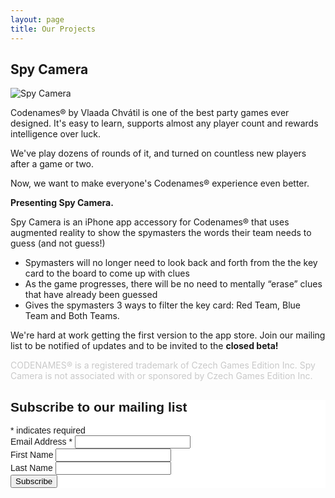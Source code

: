 ```yaml
---
layout: page
title: Our Projects
---
```

## Spy Camera

![Spy Camera](http://www.eerieisland.com/images/spy-camera.png "Spy Camera")

Codenames® by Vlaada Chvátil is one of the best party games ever designed. It's easy to learn, supports almost any player count and rewards intelligence over luck.

We've play dozens of rounds of it, and turned on countless new players after a game or two.

Now, we want to make everyone's Codenames® experience even better.

**Presenting Spy Camera.**

Spy Camera is an iPhone app accessory for Codenames® that uses augmented reality to show the spymasters the words their team needs to guess (and not guess!)
- Spymasters will no longer need to look back and forth from the the key card to the board to come up with clues
- As the game progresses, there will be no need to mentally “erase” clues that have already been guessed
- Gives the spymasters 3 ways to filter the key card: Red Team, Blue Team and Both Teams.

We're hard at work getting the first version to the app store. Join our mailing list to be notified of updates and to be invited to the **closed beta!**

<p style="color:#C9C9C9">CODENAMES® is a registered trademark of Czech Games Edition Inc. Spy Camera is not associated with or sponsored by Czech Games Edition Inc.</p>

<!-- Begin MailChimp Signup Form -->
<link href="//cdn-images.mailchimp.com/embedcode/classic-10_7.css" rel="stylesheet" type="text/css">
<style type="text/css">
	#mc_embed_signup{background:#fff; clear:left; font:14px Helvetica,Arial,sans-serif; }
	/* Add your own MailChimp form style overrides in your site stylesheet or in this style block.
	   We recommend moving this block and the preceding CSS link to the HEAD of your HTML file. */
</style>
<div id="mc_embed_signup">
<form action="//eerieisland.us16.list-manage.com/subscribe/post?u=8c27f82d24ead31c8521ff572&amp;id=e7c50153f4" method="post" id="mc-embedded-subscribe-form" name="mc-embedded-subscribe-form" class="validate" target="_blank" novalidate>
    <div id="mc_embed_signup_scroll">
	<h2>Subscribe to our mailing list</h2>
<div class="indicates-required"><span class="asterisk">*</span> indicates required</div>
<div class="mc-field-group">
	<label for="mce-EMAIL">Email Address  <span class="asterisk">*</span>
</label>
	<input type="email" value="" name="EMAIL" class="required email" id="mce-EMAIL">
</div>
<div class="mc-field-group">
	<label for="mce-FNAME">First Name </label>
	<input type="text" value="" name="FNAME" class="" id="mce-FNAME">
</div>
<div class="mc-field-group">
	<label for="mce-MMERGE2">Last Name </label>
	<input type="text" value="" name="MMERGE2" class="" id="mce-MMERGE2">
</div>
	<div id="mce-responses" class="clear">
		<div class="response" id="mce-error-response" style="display:none"></div>
		<div class="response" id="mce-success-response" style="display:none"></div>
	</div>    <!-- real people should not fill this in and expect good things - do not remove this or risk form bot signups-->
    <div style="position: absolute; left: -5000px;" aria-hidden="true"><input type="text" name="b_8c27f82d24ead31c8521ff572_e7c50153f4" tabindex="-1" value=""></div>
    <div class="clear"><input type="submit" value="Subscribe" name="subscribe" id="mc-embedded-subscribe" class="button"></div>
    </div>
</form>
</div>
<script type='text/javascript' src='//s3.amazonaws.com/downloads.mailchimp.com/js/mc-validate.js'></script><script type='text/javascript'>(function($) {window.fnames = new Array(); window.ftypes = new Array();fnames[0]='EMAIL';ftypes[0]='email';fnames[1]='FNAME';ftypes[1]='text';fnames[2]='MMERGE2';ftypes[2]='text';}(jQuery));var $mcj = jQuery.noConflict(true);</script>
<!--End mc_embed_signup-->

<script>
  (function(i,s,o,g,r,a,m){i['GoogleAnalyticsObject']=r;i[r]=i[r]||function(){
  (i[r].q=i[r].q||[]).push(arguments)},i[r].l=1*new Date();a=s.createElement(o),
  m=s.getElementsByTagName(o)[0];a.async=1;a.src=g;m.parentNode.insertBefore(a,m)
  })(window,document,'script','https://www.google-analytics.com/analytics.js','ga');

  ga('create', 'UA-106228546-1', 'auto');
  ga('send', 'pageview');

</script>

